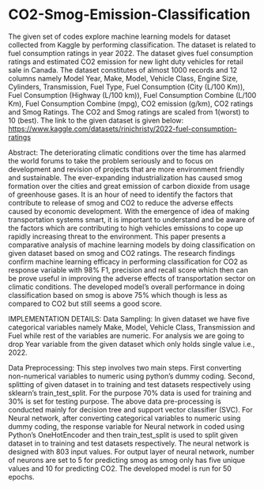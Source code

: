 # CO2-Smog-Emission-Classification
The given set of codes explore machine learning models for dataset collected from Kaggle by performing classification. 
The dataset is related to fuel consumption ratings in year 2022. The dataset gives fuel consumption ratings and estimated CO2 emission for new light duty vehicles for retail sale in Canada. The dataset constitutes of almost 1000 records and 12 columns namely Model Year, Make, Model, Vehicle Class, Engine Size, Cylinders, Transmission, Fuel Type, Fuel Consumption (City (L/100 Km)), Fuel Consumption (Highway (L/100 km)), Fuel Consumption Combine (L/100 Km), Fuel Consumption Combine (mpg), CO2 emission (g/km), CO2 ratings and Smog Ratings. The CO2 and Smog ratings are scaled from 1(worst) to 10 (best). 
The link to the given dataset is given below:
https://www.kaggle.com/datasets/rinichristy/2022-fuel-consumption-ratings

Abstract:
The deteriorating climatic conditions over the time has alarmed the world forums to take the problem seriously and to focus on development and revision of projects that are more environment friendly and sustainable. The ever-expanding industrialization has caused smog formation over the cities and great emission of carbon dioxide from usage of greenhouse gases. It is an hour of need to identify the factors that contribute to release of smog and CO2 to reduce the adverse effects caused by economic development. With the emergence of idea of making transportation systems smart, it is important to understand and be aware of the factors which are contributing to high vehicles emissions to cope up rapidly increasing threat to the environment. This paper presents a comparative analysis of machine learning models by doing classification on given dataset based on smog and CO2 ratings. The research findings confirm machine learning efficacy in performing classification for CO2 as response variable with 98% F1, precision and recall score which then can be prove useful in improving the adverse effects of transportation sector on climatic conditions. The developed model’s overall performance in doing classification based on smog is above 75% which though is less as compared to CO2 but still seems a good score.

IMPLEMENTATION DETAILS:
Data Sampling: In given dataset we have five categorical variables namely Make, Model, Vehicle Class, Transmission and Fuel while rest of the variables are numeric. For analysis we are going to drop Year variable from the given dataset which only holds single value i.e., 2022. 

Data Preprocessing: This step involves two main steps. First converting non-numerical variables to numeric using python’s dummy coding. Second, splitting of given dataset in to training and test datasets respectively using sklearn’s train_test_split. For the purpose 70% data is used for training and 30% is set for testing purpose. The above data pre-processing is conducted mainly for decision tree and support vector classifier (SVC). For Neural network, after converting categorical variables to numeric using dummy coding, the response variable for Neural network in coded using Python’s OneHotEncoder and then train_test_split is used to split given dataset in to training and test datasets respectively. The neural network is designed with 803 input values. For output layer of neural network, number of neurons are set to 5 for predicting smog as smog only has five unique values and 10 for predicting CO2. The developed model is run for 50 epochs. 
